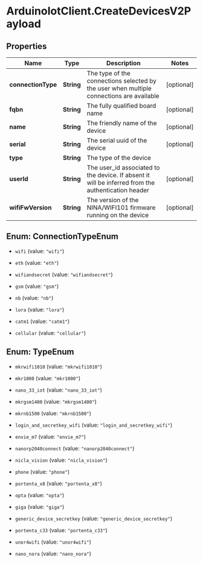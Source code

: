 # ArduinoIotClient.CreateDevicesV2Payload

## Properties

Name | Type | Description | Notes
------------ | ------------- | ------------- | -------------
**connectionType** | **String** | The type of the connections selected by the user when multiple connections are available | [optional] 
**fqbn** | **String** | The fully qualified board name | [optional] 
**name** | **String** | The friendly name of the device | [optional] 
**serial** | **String** | The serial uuid of the device | [optional] 
**type** | **String** | The type of the device | 
**userId** | **String** | The user_id associated to the device. If absent it will be inferred from the authentication header | [optional] 
**wifiFwVersion** | **String** | The version of the NINA/WIFI101 firmware running on the device | [optional] 



## Enum: ConnectionTypeEnum


* `wifi` (value: `"wifi"`)

* `eth` (value: `"eth"`)

* `wifiandsecret` (value: `"wifiandsecret"`)

* `gsm` (value: `"gsm"`)

* `nb` (value: `"nb"`)

* `lora` (value: `"lora"`)

* `catm1` (value: `"catm1"`)

* `cellular` (value: `"cellular"`)





## Enum: TypeEnum


* `mkrwifi1010` (value: `"mkrwifi1010"`)

* `mkr1000` (value: `"mkr1000"`)

* `nano_33_iot` (value: `"nano_33_iot"`)

* `mkrgsm1400` (value: `"mkrgsm1400"`)

* `mkrnb1500` (value: `"mkrnb1500"`)

* `login_and_secretkey_wifi` (value: `"login_and_secretkey_wifi"`)

* `envie_m7` (value: `"envie_m7"`)

* `nanorp2040connect` (value: `"nanorp2040connect"`)

* `nicla_vision` (value: `"nicla_vision"`)

* `phone` (value: `"phone"`)

* `portenta_x8` (value: `"portenta_x8"`)

* `opta` (value: `"opta"`)

* `giga` (value: `"giga"`)

* `generic_device_secretkey` (value: `"generic_device_secretkey"`)

* `portenta_c33` (value: `"portenta_c33"`)

* `unor4wifi` (value: `"unor4wifi"`)

* `nano_nora` (value: `"nano_nora"`)




